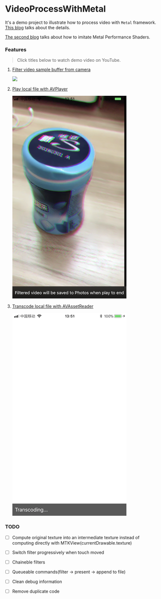 # VideoProcessWithMetal

It's a demo project to illustrate how to process video with `Metal` framework. [This blog](https://tomisacat.xyz/tech/2017/08/06/video-process-with-metal.html) talks about the details.

[The second blog](https://tomisacat.xyz/tech/2018/01/03/imitate-metal-performance-shader.html) talks about how to imitate Metal Performance Shaders.

### Features

> Click titles below to watch demo video on YouTube.

1. [Filter video sample buffer from camera](https://youtu.be/IaKyNHqQ7rk)

    ![](images/IMG_9089.PNG)
    
2. [Play local file with AVPlayer](https://youtu.be/y_ycZAzR5Ks)

    ![](images/IMG_9090.PNG)
    
3. [Transcode local file with AVAssetReader](https://youtu.be/zZC4Yz3vfgI)

    ![](images/IMG_9091.PNG)

### TODO

* [ ] Compute original texture into an intermediate texture instead of computing directly with MTKView(currentDrawable.texture)
* [ ] Switch filter progressively when touch moved 
* [ ] Chaineble filters
* [ ] Queueable commands(filter -> present -> append to file)
* [ ] Clean debug information
* [ ] Remove duplicate code



